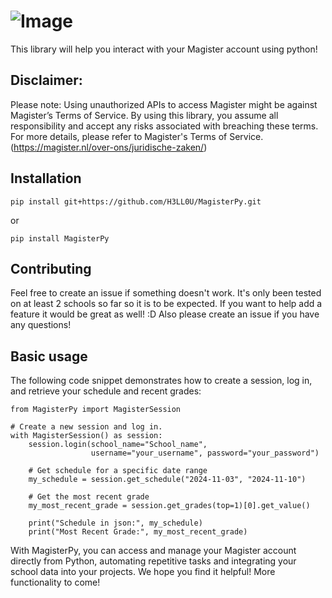 # ![Image](https://github.com/user-attachments/assets/47bd3819-8d4e-4e3e-82e6-b63ee9b66c3b)

This library will help you interact with your Magister account using python!

## Disclaimer: 
Please note: Using unauthorized APIs to access Magister might be against Magister’s Terms of Service. 
By using this library, you assume all responsibility and accept any risks associated with breaching these terms. 
For more details, please refer to Magister's Terms of Service. (https://magister.nl/over-ons/juridische-zaken/)

## Installation
```
pip install git+https://github.com/H3LL0U/MagisterPy.git
```
or 
```
pip install MagisterPy
```

## Contributing
Feel free to create an issue if something doesn't work. It's only been tested on at least 2 schools so far so it is to be expected. If you want to help add a feature it would be great as well! :D
Also please create an issue if you have any questions!
## Basic usage
The following code snippet demonstrates how to create a session, log in, and retrieve your schedule and recent grades:
```
from MagisterPy import MagisterSession  

# Create a new session and log in.
with MagisterSession() as session:
    session.login(school_name="School_name",
                  username="your_username", password="your_password")

    # Get schedule for a specific date range
    my_schedule = session.get_schedule("2024-11-03", "2024-11-10")

    # Get the most recent grade
    my_most_recent_grade = session.get_grades(top=1)[0].get_value()

    print("Schedule in json:", my_schedule)
    print("Most Recent Grade:", my_most_recent_grade)
```
With MagisterPy, you can access and manage your Magister account directly from Python, automating repetitive tasks and integrating your school data into your projects. We hope you find it helpful!
More functionality to come!
